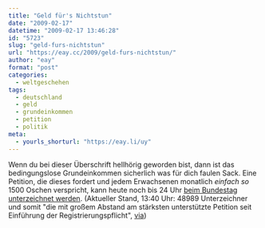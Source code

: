 ```yaml
---
title: "Geld für's Nichtstun"
date: "2009-02-17"
datetime: "2009-02-17 13:46:28"
id: "5723"
slug: "geld-furs-nichtstun"
url: "https://eay.cc/2009/geld-furs-nichtstun/"
author: "eay"
format: "post"
categories:
  - weltgeschehen
tags:
  - deutschland
  - geld
  - grundeinkommen
  - petition
  - politik
meta:
  - yourls_shorturl: "https://eay.li/uy"
---
```


Wenn du bei dieser Überschrift hellhörig geworden bist, dann ist das bedingungslose Grundeinkommen sicherlich was für dich faulen Sack. Eine Petition, die dieses fordert und jedem Erwachsenen monatlich _einfach so_ 1500 Oschen verspricht, kann heute noch bis 24 Uhr [beim Bundestag unterzeichnet werden](https://epetitionen.bundestag.de/index.php?action=petition;sa=details;petition=1422). (Aktueller Stand, 13:40 Uhr: 48989 Unterzeichner und somit "die mit großem Abstand am stärksten unterstützte Petition seit Einführung der Registrierungspflicht", [via](http://filmjournalisten.de/?p=2042))
